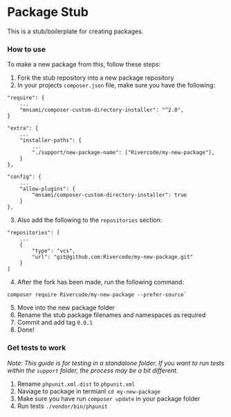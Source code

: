# Package Stub
This is a stub/boilerplate for creating packages.

### How to use
To make a new package from this, follow these steps:
1. Fork the stub repository into a new package repository
2. In your projects `composer.json` file, make sure you have the following:

```
"require": {
    ...
    "mnsami/composer-custom-directory-installer": "^2.0",
}
```
```
"extra": {
    ...
    "installer-paths": {
        ...
        "./support/new-package-name": ["Rivercode/my-new-package"],
    }
},
```
```
"config": {
    ...
    "allow-plugins": {
        "mnsami/composer-custom-directory-installer": true
    }
},
```
3. Also add the following to the `repositories` section:
```
"repositories": [
    ...
    {
        "type": "vcs",
        "url": "git@github.com:Rivercode/my-new-package.git"
    }
]
```
4. After the fork has been made, run the following command:
```
composer require Rivercode/my-new-package --prefer-source`
```
5. Move into the new package folder
6. Rename the stub package filenames and namespaces as required
7. Commit and add tag `0.0.1`
8. Done!

### Get tests to work
_Note: This guide is for testing in a standalone folder. If you want to run tests within the `support` folder, the process may be a bit different._
1. Rename `phpunit.xml.dist` to `phpunit.xml`
2. Naviage to package in termianl `cd my-new-package`
3. Make sure you have run `composer update` in your package folder
4. Run tests `./vendor/bin/phpunit`